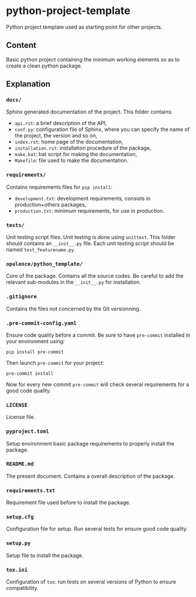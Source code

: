 # python-project-template
Python project template used as starting point for other projects.

## Content

Basic python project containing the minimum working elements so as to create a clean python package.

## Explanation
### `docs/`
Sphinx generated documentation of the project. This folder contains:
- `api.rst`: a brief description of the API,
- `conf.py`: configuration file of Sphinx, where you can specify the name of the project, the version and so on,
- `index.rst`: home page of the documentation,
- `installation.rst`: installation procedure of the package,
- `make.bat`: bat script for making the documentation,
- `Makefile`: file used to make the documentation.

### `requirements/`
Contains requirements files for `pip install`:
- `development.txt`: development requirements, consists in production+others packages,
- `production.txt`: minimum requirements, for use in production.

### `tests/`
Unit testing script files. Unit testing is done using `unittest`. This folder should contains an `__init__.py` file. Each unit testing script should be named `test_featurename.py`.

### `opulence/python_template/`
Core of the package. Contains all the source codes. Be careful to add the relevant sub-modules in the `__init__.py` for installation.

### `.gitignore`
Contains the files not concerned by the Git versionning.

### `.pre-commit-config.yaml`
Ensure code quality before a commit. Be sure to have `pre-commit` installed in your environment using:

    pip install pre-commit

Then launch `pre-commit` for your project:

    pre-commit install

Now for every new commit `pre-commit` will check several requirements for a good code quality.

### `LICENSE`
License file.

### `pyproject.toml`
Setup environment basic package requirements to properly install the package.

### `README.md`
The present document. Contains a overall description of the package.

### `requirements.txt`
Requirement file used before to install the package.

### `setup.cfg`
Configuration file for setup. Run several tests for ensure good code quality.

### `setup.py`
Setup file to install the package.

### `tox.ini`
Configuration of `tox`: run tests on several versions of Python to ensure compatibility.
